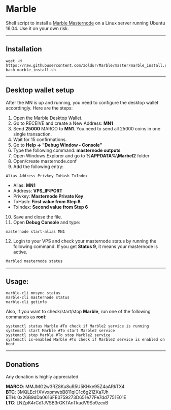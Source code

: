 # Marble
Shell script to install a [Marble Masternode](http://www.marblecoin.co/) on a Linux server running Ubuntu 16.04. Use it on your own risk.
***

## Installation
```
wget -N https://raw.githubusercontent.com/zoldur/Marble/master/marble_install.sh
bash marble_install.sh
```
***

## Desktop wallet setup  

After the MN is up and running, you need to configure the desktop wallet accordingly. Here are the steps:  
1. Open the Marble Desktop Wallet.  
2. Go to RECEIVE and create a New Address: **MN1**  
3. Send **25000** MARCO to **MN1**. You need to send all 25000 coins in one single transaction.
4. Wait for 15 confirmations.  
5. Go to **Help -> "Debug Window - Console"**  
6. Type the following command: **masternode outputs**  
7. Open Windows Explorer and go to **%APPDATA%\Marbel2** folder
8. Open/create masternode.conf
9. Add the following entry:
```
Alias Address Privkey TxHash TxIndex
```
* Alias: **MN1**
* Address: **VPS_IP:PORT**
* Privkey: **Masternode Private Key**
* TxHash: **First value from Step 6**
* TxIndex:  **Second value from Step 6**
10. Save and close the file.
11. Open **Debug Console** and type:
```
masternode start-alias MN1
```
12. Login to your VPS and check your masternode status by running the following command. If you get **Status 9**, it means your masternode is active.
```
Marbled masternode status
```
***

## Usage:
```
marble-cli mnsync status
marble-cli masternode status  
marble-cli getinfo
```
Also, if you want to check/start/stop **Marble**, run one of the following commands as **root**:

```
systemctl status Marble #To check if Marble2 service is running
systemctl start Marble #To start Marble2 service
systemctl stop Marble #To stop Marble2 service
systemctl is-enabled Marble #To check if Marble2 service is enabled on boot
```  
***

## Donations

Any donation is highly appreciated

**MARCO**: MMJMG2w3RZ8Ku8uR5U5KHke95Z4aARkTX4  
**BTC**: 3MQLEcHXVvxpmwbB811qiC1c6g21ZKa7Jh  
**ETH**: 0x26B9dDa0616FE0759273D651e77Fe7dd7751E01E  
**LTC**: LNZpK4rCd1JVSB3rGKTAnTkudV9So9zexB  
